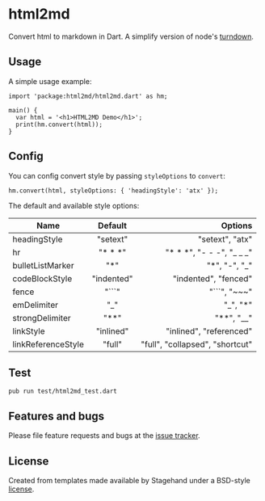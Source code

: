 # html2md

Convert html to markdown in Dart. A simplify version of node's [turndown](https://github.com/domchristie/turndown).

## Usage

A simple usage example:

    import 'package:html2md/html2md.dart' as hm;

    main() {
      var html = '<h1>HTML2MD Demo</h1>';
      print(hm.convert(html));
    }

## Config

You can config convert style by passing `styleOptions` to `convert`:

    hm.convert(html, styleOptions: { 'headingStyle': 'atx' });

The default and available style options:

| Name        | Default           | Options  |
| ------------- |:-------------:| -----:|
| headingStyle      | "setext" | "setext", "atx" |
| hr      | "* * *" | "* * *", "- - -", "_ _ _" |
| bulletListMarker      | "*" | "*", "-", "_" |
| codeBlockStyle      | "indented" | "indented", "fenced" |
| fence      | "\`\`\`" | "\`\`\`", "~~~" |
| emDelimiter      | "_" | "_", "*" |
| strongDelimiter      | "**" | "**", "__" |
| linkStyle      | "inlined" | "inlined", "referenced" |
| linkReferenceStyle      | "full" | "full", "collapsed", "shortcut" |

## Test

    pub run test/html2md_test.dart

## Features and bugs

Please file feature requests and bugs at the [issue tracker][tracker].

[tracker]: https://github.com/jarontai/html2md/issues

## License
Created from templates made available by Stagehand under a BSD-style
[license](https://github.com/jarontai/html2md/blob/master/LICENSE).